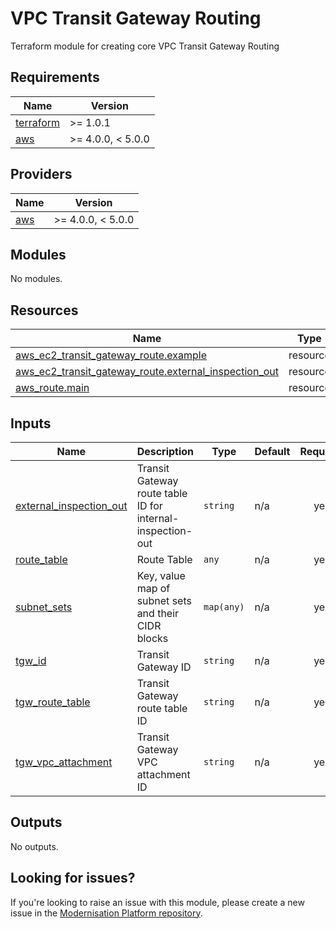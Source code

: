 # VPC Transit Gateway Routing

Terraform module for creating core VPC Transit Gateway Routing

<!--- BEGIN_TF_DOCS --->
## Requirements

| Name | Version |
|------|---------|
| <a name="requirement_terraform"></a> [terraform](#requirement\_terraform) | >= 1.0.1 |
| <a name="requirement_aws"></a> [aws](#requirement\_aws) | >= 4.0.0, < 5.0.0 |

## Providers

| Name | Version |
|------|---------|
| <a name="provider_aws"></a> [aws](#provider\_aws) | >= 4.0.0, < 5.0.0 |

## Modules

No modules.

## Resources

| Name | Type |
|------|------|
| [aws_ec2_transit_gateway_route.example](https://registry.terraform.io/providers/hashicorp/aws/latest/docs/resources/ec2_transit_gateway_route) | resource |
| [aws_ec2_transit_gateway_route.external_inspection_out](https://registry.terraform.io/providers/hashicorp/aws/latest/docs/resources/ec2_transit_gateway_route) | resource |
| [aws_route.main](https://registry.terraform.io/providers/hashicorp/aws/latest/docs/resources/route) | resource |

## Inputs

| Name | Description | Type | Default | Required |
|------|-------------|------|---------|:--------:|
| <a name="input_external_inspection_out"></a> [external\_inspection\_out](#input\_external\_inspection\_out) | Transit Gateway route table ID for internal-inspection-out | `string` | n/a | yes |
| <a name="input_route_table"></a> [route\_table](#input\_route\_table) | Route Table | `any` | n/a | yes |
| <a name="input_subnet_sets"></a> [subnet\_sets](#input\_subnet\_sets) | Key, value map of subnet sets and their CIDR blocks | `map(any)` | n/a | yes |
| <a name="input_tgw_id"></a> [tgw\_id](#input\_tgw\_id) | Transit Gateway ID | `string` | n/a | yes |
| <a name="input_tgw_route_table"></a> [tgw\_route\_table](#input\_tgw\_route\_table) | Transit Gateway route table ID | `string` | n/a | yes |
| <a name="input_tgw_vpc_attachment"></a> [tgw\_vpc\_attachment](#input\_tgw\_vpc\_attachment) | Transit Gateway VPC attachment ID | `string` | n/a | yes |

## Outputs

No outputs.

<!--- END_TF_DOCS --->

## Looking for issues?
If you're looking to raise an issue with this module, please create a new issue in the [Modernisation Platform repository](https://github.com/ministryofjustice/modernisation-platform/issues).
